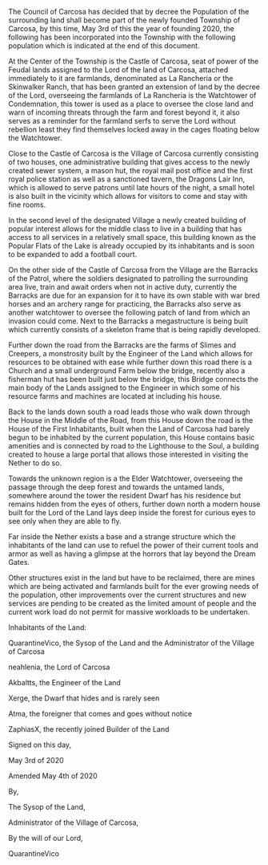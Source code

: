 The Council of Carcosa has decided that by decree the Population of the surrounding land shall become part of the newly founded Township of Carcosa, by this time, May 3rd of this the year of founding 2020, the following has been incorporated into the Township with the following population which is indicated at the end of this document.

At the Center of the Township is the Castle of Carcosa, seat of power of the Feudal lands assigned to the Lord of the land of Carcosa, attached immediately to it are farmlands, denominated as La Rancheria or the Skinwalker Ranch, that has been granted an extension of land by the decree of the Lord, overseeing the farmlands of La Rancheria is the Watchtower of Condemnation, this tower is used as a place to oversee the close land and warn of incoming threats through the farm and forest beyond it, it also serves as a reminder for the farmland serfs to serve the Lord without rebellion least they find themselves locked away in the cages floating below the Watchtower.

Close to the Castle of Carcosa is the Village of Carcosa currently consisting of two houses, one administrative building that gives access to the newly created sewer system, a mason hut, the royal mail post office and the first royal police station as well as a sanctioned tavern, the Dragons Lair Inn, which is allowed to serve patrons until late hours of the night, a small hotel is also built in the vicinity which allows for visitors to come and stay with fine rooms.

In the second level of the designated Village a newly created building of popular interest allows for the middle class to live in a building that has access to all services in a relatively small space, this building known as the Popular Flats of the Lake is already occupied by its inhabitants and is soon to be expanded to add a football court.

On the other side of the Castle of Carcosa from the Village are the Barracks of the Patrol, where the soldiers designated to patrolling the surrounding area live, train and await orders when not in active duty, currently the Barracks are due for an expansion for it to have its own stable with war bred horses and an archery range for practicing, the Barracks also serve as another watchtower to oversee the following patch of land from which an invasion could come. Next to the Barracks a megastructure is being built which currently consists of a skeleton frame that is being rapidly developed.

Further down the road from the Barracks are the farms of Slimes and Creepers, a monstrosity built by the Engineer of the Land which allows for resources to be obtained with ease while further down this road there is a Church and a small underground Farm below the bridge, recently also a fisherman hut has been built just below the bridge, this Bridge connects the main body of the Lands assigned to the Engineer in which some of his resource farms and machines are located at including his house.

Back to the lands down south a road leads those who walk down through the House in the Middle of the Road, from this House down the road is the House of the First Inhabitants, built when the Land of Carcosa had barely begun to be inhabited by the current population, this House contains basic amenities and is connected by road to the Lighthouse to the Soul, a building created to house a large portal that allows those interested in visiting the Nether to do so.

Towards the unknown region is a the Elder Watchtower, overseeing the passage through the deep forest and towards the untamed lands, somewhere around the tower the resident Dwarf has his residence but remains hidden from the eyes of others, further down north a modern house built for the Lord of the Land lays deep inside the forest for curious eyes to see only when they are able to fly.

Far inside the Nether exists a base and a strange structure which the inhabitants of the land can use to refuel the power of their current tools and armor as well as having a glimpse at the horrors that lay beyond the Dream Gates.

Other structures exist in the land but have to be reclaimed, there are mines which are being activated and farmlands built for the ever growing needs of the population, other improvements over the current structures and new services are pending to be created as the limited amount of people and the current work load do not permit for massive workloads to be undertaken.

Inhabitants of the Land:

QuarantineVico, the Sysop of the Land and the Administrator of the Village of Carcosa

neahlenia, the Lord of Carcosa

Akbaltts, the Engineer of the Land

Xerge, the Dwarf that hides and is rarely seen

Atma, the foreigner that comes and goes without notice

ZaphiasX, the recently joined Builder of the Land

Signed on this day,

May 3rd of 2020

Amended May 4th of 2020

By,

The Sysop of the Land,

Administrator of the Village of Carcosa,

By the will of our Lord,

QuarantineVico
